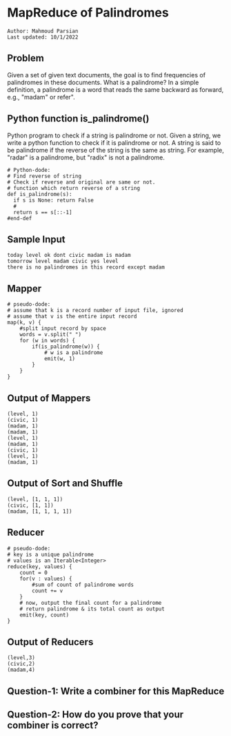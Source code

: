 # MapReduce of Palindromes

	Author: Mahmoud Parsian
	Last updated: 10/1/2022


## Problem 

Given a set of given text documents, the goal
is to find frequencies of palindromes in these
documents. What is a palindrome? In a simple
definition, a palindrome is a word that reads 
the same backward as forward, e.g., "madam" or 
refer".

## Python function is_palindrome()

Python program to check if a string is palindrome or not.
Given a string, we write a python function to check if 
it is palindrome or not. A string is said to be palindrome 
if the reverse of the string is the same as string. For 
example, "radar" is a palindrome, but "radix" is not a 
palindrome.


	# Python-dode:
	# Find reverse of string
	# Check if reverse and original are same or not.
	# function which return reverse of a string
	def is_palindrome(s):
	  if s is None: return False
	  #
      return s == s[::-1]
    #end-def
 
 

## Sample Input 


	today level ok dont civic madam is madam
	tomorrow level madam civic yes level
	there is no palindromes in this record except madam


## Mapper

	# pseudo-dode:
	# assume that k is a record number of input file, ignored
	# assume that v is the entire input record
	map(k, v) {
		#split input record by space
		words = v.split(" ") 
		for (w in words) {
			if(is_palindrome(w)) { 
				# w is a palindrome
				emit(w, 1) 
			}
		}
	}

## Output of Mappers

	(level, 1)
	(civic, 1)
	(madam, 1)
	(madam, 1)
	(level, 1)
	(madam, 1)
	(civic, 1)
	(level, 1)
	(madam, 1)

## Output of Sort and Shuffle

	(level, [1, 1, 1])
	(civic, [1, 1])
	(madam, [1, 1, 1, 1])

## Reducer


	# pseudo-dode:
	# key is a unique palindrome
	# values is an Iterable<Integer>
	reduce(key, values) {
		count = 0
		for(v : values) {
			#sum of count of palindrome words
			count += v 
		}
		# now, output the final count for a palindrome
		# return palindrome & its total count as output
		emit(key, count) 
	}



## Output of Reducers

	(level,3)
	(civic,2)
	(madam,4)


## Question-1: Write a combiner for this MapReduce

## Question-2: How do you prove that your combiner is correct?



